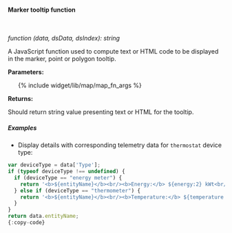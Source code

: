 #### Marker tooltip function

<div class="divider"></div>
<br/>

*function (data, dsData, dsIndex): string*

A JavaScript function used to compute text or HTML code to be displayed in the marker, point or polygon tooltip.

**Parameters:**

<ul>
  {% include widget/lib/map/map_fn_args %}
</ul>

**Returns:**

Should return string value presenting text or HTML for the tooltip.

<div class="divider"></div>

##### Examples

* Display details with corresponding telemetry data for `thermostat` device type:

```javascript
var deviceType = data['Type'];
if (typeof deviceType !== undefined) {
  if (deviceType == "energy meter") {
    return '<b>${entityName}</b><br/><b>Energy:</b> ${energy:2} kWt<br/>';
  } else if (deviceType == "thermometer") {
    return '<b>${entityName}</b><br/><b>Temperature:</b> ${temperature:2} °C<br/>';
  }
}
return data.entityName;
{:copy-code}
```

<br>
<br>
